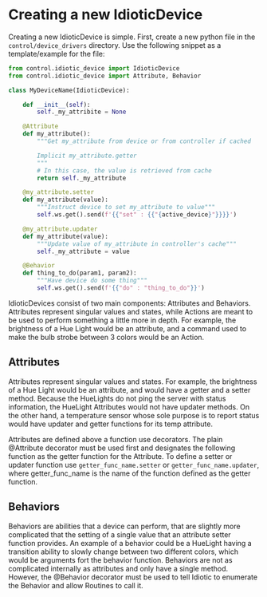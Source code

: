 # Creating a new IdioticDevice

Creating a new IdioticDevice is simple. First, create a new python file in the `control/device_drivers` directory.
Use the following snippet as a template/example for the file:
```python
from control.idiotic_device import IdioticDevice
from control.idiotic_device import Attribute, Behavior

class MyDeviceName(IdioticDevice):

    def __init__(self):
        self._my_attribite = None

    @Attribute
    def my_attribute():
        """Get my_attribute from device or from controller if cached

        Implicit my_attribute.getter
        """
        # In this case, the value is retrieved from cache
        return self._my_attribute

    @my_attribute.setter
    def my_attribute(value):
        """Instruct device to set my_attribute to value"""
        self.ws.get().send(f'{{"set" : {{"{active_device}"}}}}')

    @my_attribute.updater
    def my_attribute(value):
        """Update value of my_attribute in controller's cache"""
        self._my_attribute = value

    @Behavior
    def thing_to_do(param1, param2):
        """Have device do some thing"""
        self.ws.get().send(f'{{"do" : "thing_to_do"}}')

```

IdioticDevices consist of two main components: Attributes and Behaviors. Attributes represent singular values and states,
while Actions are meant to be used to perform something a little more in depth. For example, the brightness of a Hue
Light would be an attribute, and a command used to make the bulb strobe between 3 colors would be an Action.

## Attributes

Attributes represent singular values and states. For example, the brightness of a Hue Light would be an attribute, and
would have a getter and a setter method. Because the HueLights do not ping the server with status information, the
HueLight Attributes would not have updater methods. On the other hand, a temperature sensor whose sole purpose is to
report status would have updater and getter functions for its temp attribute.

Attributes are defined above a function use decorators. The plain @Attribute decorator must be used first and designates
the following function as the getter function for the Attribute. To define a setter or updater function use
`getter_func_name.setter` or `getter_func_name.updater`, where getter_func_name is the name of the function defined as
the getter function.

## Behaviors

Behaviors are abilities that a device can perform, that are slightly more complicated that the setting of a single value
that an attribute setter function provides. An example of a behavior could be a HueLight having a transition ability to
slowly change between two different colors, which would be arguments fort the behavior function. Behaviors are not as
complicated internally as attributes and only have a single method. However, the @Behavior decorator must be used to
tell Idiotic to enumerate the Behavior and allow Routines to call it.
